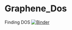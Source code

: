 # Graphene_Dos
Finding DOS
[![Binder](https://mybinder.org/badge_logo.svg)](https://mybinder.org/v2/gh/SyamSadan/Graphene_Dos/master?filepath=AB_online_DOS.ipynb)

